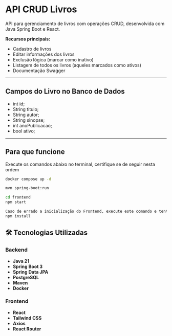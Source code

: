 # API CRUD Livros 

API para gerenciamento de livros com operações CRUD, desenvolvida com Java Spring Boot e React.  

**Recursos principais:**  
- Cadastro de livros  
- Editar informações dos livros  
- Exclusão lógica (marcar como inativo)  
- Listagem de todos os livros (aqueles marcados como ativos)  
- Documentação Swagger  

---

## Campos do Livro no Banco de Dados

- int id;
- String titulo;
- String autor;
- String sinopse;
- int anoPublicacao;
- bool ativo;

---

## Para que funcione

Execute os comandos abaixo no terminal, certifique se de seguir nesta ordem

```bash
docker compose up -d

mvn spring-boot:run

cd frontend
npm start

Caso de errado a inicialização do Frontend, execute este comando e tente de novo:
npm install
```

## 🛠 Tecnologias Utilizadas

### Backend
- **Java 21**
- **Spring Boot 3**
- **Spring Data JPA**
- **PostgreSQL**
- **Maven**
- **Docker**

### Frontend
- **React**
- **Tailwind CSS**
- **Axios**
- **React Router**
